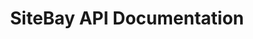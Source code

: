 ---
title: SiteBay API Documentation
linkTitle: API Documentation
toc: true
outputs: ["HTML", "JSON"]
---